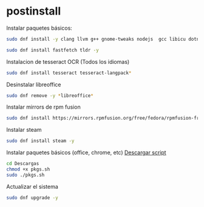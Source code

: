 # postinstall


Instalar paquetes básicos:

```sh
sudo dnf install -y clang llvm g++ gnome-tweaks nodejs  gcc libicu dotnet-sdk-9.0 aspnetcore-runtime-9.0 dotnet-runtime-9.0 gh cmake make autoconf automake virtualenv python3-devel python3-tkinter curl git wget gimp gnome-tweaks *yaru* mpv *ffmpeg* java-latest-openjdk*
```

```sh
sudo dnf install fastfetch tldr -y
```

Instalacion de tesseract OCR (Todos los idiomas)
```sh
sudo dnf install tesseract tesseract-langpack*
```

Desinstalar libreoffice

```sh
sudo dnf remove -y *libreoffice*
```

Instalar mirrors de rpm fusion

```sh
sudo dnf install https://mirrors.rpmfusion.org/free/fedora/rpmfusion-free-release-$(rpm -E %fedora).noarch.rpm https://mirrors.rpmfusion.org/nonfree/fedora/rpmfusion-nonfree-release-$(rpm -E %fedora).noarch.rpm -y
```

Instalar steam

```sh
sudo dnf install steam -y
```

Instalar paquetes básicos (office, chrome, etc) [Descargar script](https://raw.githubusercontent.com/perseoq/postinstall/refs/heads/main/pkgs.sh)

```sh
cd Descargas
chmod +x pkgs.sh
sudo ./pkgs.sh
```

Actualizar el sistema
```sh
sudo dnf upgrade -y
```
